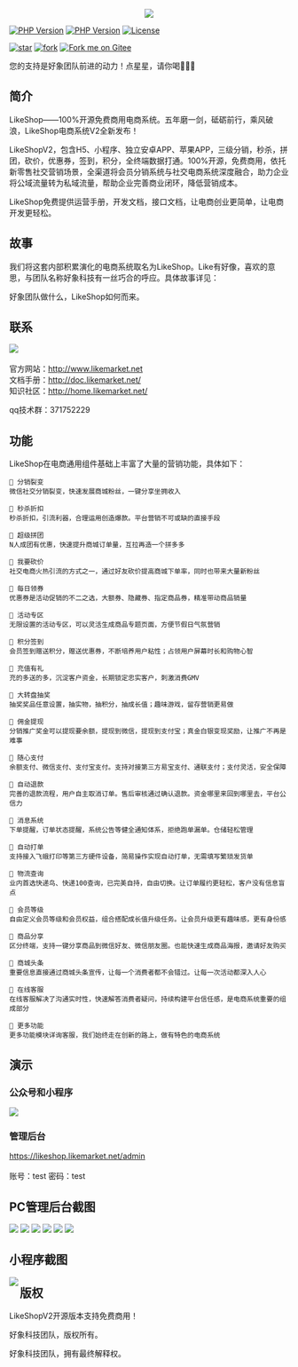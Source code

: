 <p align="center">
<a target="_blank" href="https://www.likemarket.net">
    <img src="https://www.likemarket.net/images/gitee_logo.png" />
</a>
</p> 



[![PHP Version](https://img.shields.io/badge/down-131.5MB-0677B8.svg)](http://www.likemarket.net/)
[![PHP Version](https://img.shields.io/badge/php-%3E%3D5.6-8892BF.svg)](http://www.php.net/)
[![License](https://img.shields.io/badge/license-Apache2.0-success.svg)](https://packagist.org/packages/topthink/framework)

[![star](https://gitee.com/likemarket/likeshopv2/badge/star.svg?theme=dark)](https://gitee.com/likemarket/likeshopv2/stargazers)
[![fork](https://gitee.com/likemarket/likeshopv2/badge/fork.svg?theme=gray)](https://gitee.com/likemarket/likeshopv2/members)
[![Fork me on Gitee](https://gitee.com/likemarket/likeshopv2/widgets/widget_3.svg)](https://gitee.com/likemarket/likeshopv2)

您的支持是好象团队前进的动力！点星星，请你喝🍺🍺🍺

## 简介
LikeShop——100%开源免费商用电商系统。五年磨一剑，砥砺前行，乘风破浪，LikeShop电商系统V2全新发布！

LikeShopV2，包含H5、小程序、独立安卓APP、苹果APP，三级分销，秒杀，拼团，砍价，优惠券，签到，积分，全终端数据打通。100%开源，免费商用，依托新零售社交营销场景，全渠道将会员分销系统与社交电商系统深度融合，助力企业将公域流量转为私域流量，帮助企业完善商业闭环，降低营销成本。

LikeShop免费提供运营手册，开发文档，接口文档，让电商创业更简单，让电商开发更轻松。



## 故事
我们将这套内部积累演化的电商系统取名为LikeShop。Like有好像，喜欢的意思，与团队名称好象科技有一丝巧合的呼应。具体故事详见：

好象团队做什么，LikeShop如何而来。

## 联系
<img src = "https://www.likemarket.net/images/lxwm.gif" align = left>
<br/>
<br/>官方网站：<a target="_blank" href="http://www.likemarket.net">http://www.likemarket.net</a>
<br/>文档手册：<a target="_blank" href="http://doc.likemarket.net">http://doc.likemarket.net/</a>
<br/>知识社区：<a  target="_blank" href="http://home.likemarket.net">http://home.likemarket.net/</a>

qq技术群：371752229

## 功能
LikeShop在电商通用组件基础上丰富了大量的营销功能，具体如下：

    🍇 分销裂变
    微信社交分销裂变，快速发展商城粉丝，一键分享坐拥收入
    
    🍈 秒杀折扣
    秒杀折扣，引流利器，合理运用创造爆款。平台营销不可或缺的直接手段
    
    🍉 超级拼团
    N人成团有优惠，快速提升商城订单量，互拉再造一个拼多多  
    
    🍊 我要砍价
    社交电商火热引流的方式之一，通过好友砍价提高商城下单率，同时也带来大量新粉丝
    
    🍋 每日领券
    优惠券是活动促销的不二之选，大额券、隐藏券、指定商品券，精准带动商品销量
    
    🍌 活动专区
    无限设置的活动专区，可以灵活生成商品专题页面，方便节假日气氛营销
    
    🍍 积分签到
    会员签到赠送积分，赠送优惠券，不断培养用户粘性；占领用户屏幕时长和购物心智
    
    🍎 充值有礼
    充的多送的多，沉淀客户资金，长期锁定忠实客户，刺激消费GMV
    
    🍏 大转盘抽奖
    抽奖奖品任意设置，抽实物，抽积分，抽成长值；趣味游戏，留存营销更易做
    
    🍐 佣金提现
    分销推广奖金可以提现要余额，提现到微信，提现到支付宝；真金白银变现奖励，让推广不再是难事
    
    🍑 随心支付
    余额支付、微信支付、支付宝支付。支持对接第三方易宝支付、通联支付；支付灵活，安全保障
    
    🍒 自动退款
    完善的退款流程，用户自主取消订单。售后审核通过确认退款。资金哪里来回到哪里去，平台公信力
    
    🍓 消息系统
    下单提醒，订单状态提醒，系统公告等健全通知体系，拒绝跑单漏单。仓储轻松管理
    
    🥝 自动打单
    支持接入飞蛾打印等第三方硬件设备，简易操作实现自动打单，无需填写繁琐发货单
    
    🍅 物流查询
    业内首选快递鸟、快递100查询，已完美自持，自由切换。让订单履约更轻松，客户没有信息盲点
    
    🥥 会员等级
    自由定义会员等级和会员权益，组合搭配成长值升级任务。让会员升级更有趣味感，更有身份感
    
    🥑 商品分享
    区分终端，支持一键分享商品到微信好友、微信朋友圈。也能快速生成商品海报，邀请好友购买
    
    🌽 商城头条
    重要信息直接通过商城头条宣传，让每一个消费者都不会错过。让每一次活动都深入人心
    
    🥕 在线客服
    在线客服解决了沟通实时性，快速解答消费者疑问，持续构建平台信任感，是电商系统重要的组成部分
    
    🥔 更多功能
    更多功能模块详询客服，我们始终走在创新的路上，做有特色的电商系统

## 演示

### 公众号和小程序
<img src="https://www.likemarket.net/images/yszx.png" />

### 管理后台
https://likeshop.likemarket.net/admin      
<br/>账号：test  密码：test




## PC管理后台截图
<img src="https://www.likemarket.net/images/index/index__houtai_01.png" />
<img src="https://www.likemarket.net/images/index/index__houtai_02.png" />
<img src="https://www.likemarket.net/images/index/index__houtai_03.png" />
<img src="https://www.likemarket.net/images/index/index__houtai_04.png" />
<img src="https://www.likemarket.net/images/index/index__houtai_05.png" />
<img src="https://www.likemarket.net/images/index/index__houtai_06.png" />

## 小程序截图


<img src = "https://www.likemarket.net/images/mmpdemo.png" align = left>

## 版权

LikeShopV2开源版本支持免费商用！

好象科技团队，版权所有。

好象科技团队，拥有最终解释权。